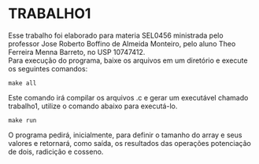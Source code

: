 # TRABALHO1

Esse trabalho foi elaborado para materia SEL0456 ministrada pelo professor Jose Roberto Boffino de Almeida Monteiro, pelo aluno Theo Ferreira Menna Barreto, no USP 10747412. <br>
Para execução do programa, baixe os arquivos em um diretório e execute os seguintes comandos:
``` shell 
make all 
```

Este comando irá compilar os arquivos .c e gerar um executável chamado trabalho1, utilize o comando abaixo para executá-lo.

``` shell
make run
```

O programa pedirá, inicialmente, para definir o tamanho do array e seus valores e retornará, como saída, os resultados das operações potenciação de dois, radicição e cosseno.